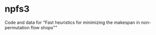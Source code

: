 # npfs3
Code and data for "Fast heuristics for minimizing the makespan in non-permutation flow shops""
